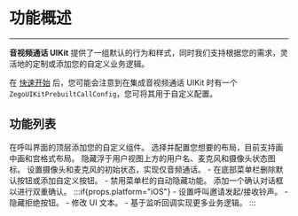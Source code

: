 # 功能概述

---

**音视频通话 UIKit** 提供了一组默认的行为和样式，同时我们支持根据您的需求，灵活地的定制或添加您的自定义业务逻辑。

在 [快速开始](/callkit-ios/quick-start) 后，您可能会注意到在集成音视频通话 UIKit 时有一个 `ZegoUIKitPrebuiltCallConfig`，您可将其用于自定义配置。

## 功能列表

<CardGroup cols={2}>
<Card title="添加自定义组件" href="/callkit-ios/calling-config/add-custom-components">
  在呼叫界面的顶层添加您的自定义组件。
</Card>
<Card title="调整布局" href="/callkit-ios/calling-config/configure-layouts">
  选择并配置您想要的布局，目前支持画中画和宫格式布局。
</Card>
<Card title="隐藏用户视图标签" href="/callkit-ios/calling-config/hide-the-label-on-the-user-view">
  隐藏浮于用户视图上方的用户名、麦克风和摄像头状态图标。
</Card>
<Card title="实现纯语音互动" href="/callkit-ios/calling-config/implement-an-audio-only-call">
  设置摄像头和麦克风的初始状态，实现仅音频通话。
</Card>
<Card title="自定义菜单栏" href="/callkit-ios/calling-config/customize-the-menu-bar">
- 在底部菜单栏删除默认按钮或添加自定义按钮。
- 禁用菜单栏的自动隐藏功能。
</Card>
<Card title="实现挂断确认对话框。" href="/callkit-ios/calling-config/set-a-hangup-confirmation-dialog">
  添加一个确认对话框以进行双重确认。
</Card>
:::if{props.platform="iOS"}
<Card title="配置呼叫邀请" href="/callkit-ios/calling-config/call-invitation-config">
- 设置呼叫邀请发起/接收铃声。
- 隐藏拒绝按钮。
- 修改 UI 文本。
- 基于监听回调实现更多业务逻辑。
</Card>
:::
</CardGroup>

<Content platform="iOS"/>
